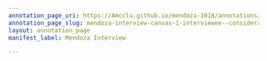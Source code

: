 ```yaml
---
annotation_page_uri: https://Amcclu.github.io/mendoza-1018/annotations/mendoza-interview-canvas-1-interviewee--consideration--relating-firsthand-experiences--reminiscing.json
annotation_page_slug: mendoza-interview-canvas-1-interviewee--consideration--relating-firsthand-experiences--reminiscing
layout: annotation_page
manifest_label: Mendoza Interview

---
```

